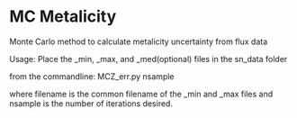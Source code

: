 MC Metalicity
====================

Monte Carlo method to calculate metalicity uncertainty from flux data

Usage:
Place the _min, _max, and _med(optional) files in the sn_data folder 


from the commandline:
MCZ_err.py <filename> nsample

where filename is the common filename of the _min and _max files and nsample is the number of iterations desired.
